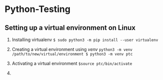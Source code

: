 # Python-Testing
## Setting up a virtual environment on Linux 
1. Installing virtualenv
`$ sudo python3 -m pip install --user virtualenv`
2. Creating a virtual environment using *venv*
`python3 -m venv /path/to/new/virtual/environment
$ python3 -m venv ptc`

3. Activating a virtual environment 
`$source ptc/bin/activate`
5.
